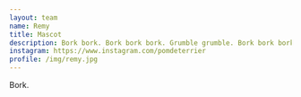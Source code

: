 ```yaml
---
layout: team
name: Remy
title: Mascot
description: Bork bork. Bork bork bork. Grumble grumble. Bork bork bork bork. 
instagram: https://www.instagram.com/pomdeterrier
profile: /img/remy.jpg
---
```


Bork.

